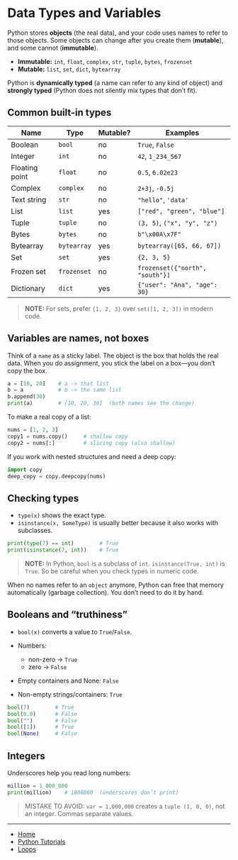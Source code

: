 # Data Types and Variables

Python stores **objects** (the real data), and your code uses names to refer to those objects.
Some objects can change after you create them (**mutable**), and some cannot (**immutable**).

- **Immutable:** `int`, `float`, `complex`, `str`, `tuple`, `bytes`, `frozenset`
- **Mutable:** `list`, `set`, `dict`, `bytearray`

Python is **dynamically typed** (a name can refer to any kind of object) and **strongly typed** (Python does not silently mix types that don’t fit).

## Common built-in types

| Name           | Type        | Mutable? | Examples                        |
| -------------- | ----------- | -------- | ------------------------------- |
| Boolean        | `bool`      | no       | `True`, `False`                 |
| Integer        | `int`       | no       | `42`, `1_234_567`               |
| Floating point | `float`     | no       | `0.5`, `6.02e23`                |
| Complex        | `complex`   | no       | `2+3j`, `-0.5j`                 |
| Text string    | `str`       | no       | `"hello"`, `'data'`             |
| List           | `list`      | yes      | `["red", "green", "blue"]`      |
| Tuple          | `tuple`     | no       | `(3, 5)`, `("x", "y", "z")`     |
| Bytes          | `bytes`     | no       | `b"\x00A\x7F"`                  |
| Bytearray      | `bytearray` | yes      | `bytearray([65, 66, 67])`       |
| Set            | `set`       | yes      | `{2, 3, 5}`                     |
| Frozen set     | `frozenset` | no       | `frozenset({"north", "south"})` |
| Dictionary     | `dict`      | yes      | `{"user": "Ana", "age": 30}`    |


> **NOTE:** For sets, prefer `{1, 2, 3}` over `set([1, 2, 3])` in modern code.

## Variables are names, not boxes

Think of a `name` as a sticky label. The object is the box that holds the real data.
When you do assignment, you stick the label on a box—you don’t copy the box.

```py
a = [10, 20]    # a -> that list
b = a           # b -> the same list
b.append(30)
print(a)        # [10, 20, 30]  (both names see the change)
```

To make a real copy of a list:

```py
nums = [1, 2, 3]
copy1 = nums.copy()     # shallow copy
copy2 = nums[:]         # slicing copy (also shallow)
```

If you work with nested structures and need a deep copy:

```py
import copy
deep_copy = copy.deepcopy(nums)
```

## Checking types

- `type(x)` shows the exact type.
- `isinstance(x, SomeType)` is usually better because it also works with subclasses.

```py
print(type(7) == int)        # True
print(isinstance(7, int))    # True
```

> **NOTE:** In Python, `bool` is a subclass of `int`. `isinstance(True, int)` is `True`. So be careful when you check types in numeric code.

When no names refer to an `object` anymore, Python can free that memory automatically (garbage collection). You don’t need to do it by hand.

## Booleans and “truthiness”

- `bool(x)` converts a value to `True`/`False`.

- Numbers: 
    - non-zero → `True`
    - zero → `False`
- Empty containers and None: `False`
- Non-empty strings/containers: `True`

```py
bool(7)        # True
bool(0.0)      # False
bool("")       # False
bool([1])      # True
bool(None)     # False
```

## Integers

Underscores help you read long numbers:
```py
million = 1_000_000
print(million)    # 1000000  (underscores don’t print)
```

> MISTAKE TO AVOID: `var = 1,000,000` creates a `tuple (1, 0, 0)`, not an integer. Commas separate values.

---

- [Home](./../../README.md)
- [Python Tutorials](./../tutorials.md)
- [Loops](./1_loops.md)